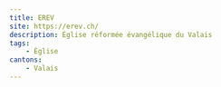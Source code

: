 ```yaml
---
title: EREV
site: https://erev.ch/
description: Église réformée évangélique du Valais
tags:
    - Église
cantons: 
    - Valais
---
```

